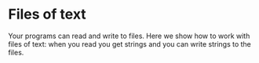 # Files of text

Your programs can read and write to files. Here we show how to work with files of text: when you read you get strings and you can write strings to the files.
